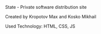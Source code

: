 State - Private software distribution site

Created by Kropotov Max and Kosko Mikhail

Used Technology: HTML, CSS, JS
